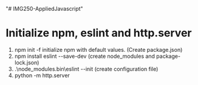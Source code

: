 "# IMG250-AppliedJavascript" 

# Initialize npm, eslint and http.server

1. npm init -f  initialize npm with default values. (Create package.json)
2. npm install eslint --save-dev   (create node_modules and package-lock.json)
3. .\node_modules\.bin\eslint --init   (create configuration file)
4. python -m http.server
